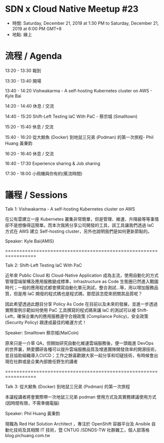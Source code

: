 # SDN x Cloud Native Meetup #23
- 時間: Saturday, December 21, 2019 at 1:30 PM to Saturday, December 21, 2019 at 6:00 PM GMT+8
- 地點: 線上

# 流程 / Agenda

13:20 - 13:30 報到

13:30 - 13:40 開場

13:40 - 14:20 Vishwakarma - A self-hosting Kubernetes cluster on AWS - Kyle Bai

14:20 - 14:40 休息 / 交流

14:40 - 15:20 Shift-Left Testing IaC With PaC - 蔡宗城 (Smalltown)

15:20 - 15:40 休息 / 交流

15:40 - 16:20 從大鯨魚 (Docker) 到地鼠三兄弟 (Podman) 的第一次旅程- Phil Huang 黃秉鈞

16:20 - 16:40 休息 / 交流

16:40 - 17:30 Experience sharing & Job sharing

17:30 - 18:00 小飛機與你有約(蕉流時間)

# 議程 / Sessions

Talk 1: Vishwakarma - A self-hosting Kubernetes cluster on AWS

在公有雲建立一座 Kubernetes 叢集非常簡單，但是管理、維運、升降級等等事情卻不是想像得這簡單。而本次我將分享公司開發的工具，該工具讓我們透過 IaC 方式在 AWS 建立 Self-hosting cluster，另外也說明我們是如何更新節點的。

Speaker: Kyle Bai(AMIS)

=================================================================

Talk 2: Shift-Left Testing IaC With PaC

近年來 Public Cloud 和 Cloud-Native Application 成為主流，使用自動化的方式管理雲端架構及應用服務變成標準，Infrastructure as Code 生態圈已然進入戰國時代；一般的應用程式都會撰寫自動化單元測試，整合測試...等，用以增加服務品質，但是用 IaC 開發的程式碼也是程式碼，那麼該怎麼來把關其品質呢？

因此希望透過此題目分享 Policy As Code 在目前以及未來的發展，並進一步透過實際案例示範如何使用 PaC 工具撰寫的程式碼來讓 IaC 的測試可以被 Shift-Left，確保企業內的應用服務遵守合規政策 (Compliance Policy)，安全政策 (Security Policy) 跟達成最佳的維運方式！

Speaker: Smalltown 蔡宗城(MaiCoin)

原來只是一介草 QA，但開始研究自動化維運雲端服務後，便一頭栽進 DevOps 的世界裏，熱愛鑽研各種可以提升雲端服務品質及增進團隊開發效率的開源技術，並且協助組織導入CI/CD；工作之餘喜歡跟大家一起分享和切磋技術，有時候會出現在社群或是企業內部擔任野生的講者

=================================================================

Talk 3: 從大鯨魚 (Docker) 到地鼠三兄弟 (Podman) 的第一次旅程

本議程講者將會實際帶一次地鼠三兄弟 podman 使用方式及其實務建議使用方式 (因時間有限，不需準備電腦)

Speaker: Phil Huang 黃秉鈞

現職為 Red Hat Solution Architect ，專注於 OpenShift 容器平台及 Ansible 自動化技術及其相關 IT 技術，暨 CNTUG /SDNDS-TW 社群雜工，個人部落格 blog.pichuang.com.tw
